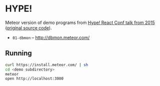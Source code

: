 HYPE!
====

Meteor version of demo programs from [Hype! React Conf talk from 2015](https://www.youtube.com/watch?v=z5e7kWSHWTg)
([original source code](https://github.com/ryanflorence/reactconf-2015-HYPE)).

* `01-dbmon` – http://dbmon.meteor.com/

Running
-------

```sh
curl https://install.meteor.com/ | sh
cd <demo subdirectory>
meteor
open http://localhost:3000
```
